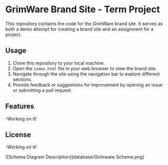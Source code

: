 # GrimWare Brand Site - Term Project

This repository contains the code for the GrimWare brand site. It serves as both a demo attempt for creating a brand site and an assignment for a project.

## Usage

1. Clone this repository to your local machine.
2. Open the `index.html` file in your web browser to view the brand site.
3. Navigate through the site using the navigation bar to explore different sections.
4. Provide feedback or suggestions for improvement by opening an issue or submitting a pull request.

## Features

-Working on it!

## License

-Working on it!

![Schema Diagram Description](database/Grimware Schema.png)



